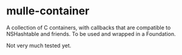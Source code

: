# mulle-container

A collection of C containers, with callbacks that are compatible to NSHashtable
and friends. To be used and wrapped in a Foundation.

Not very much tested yet.
